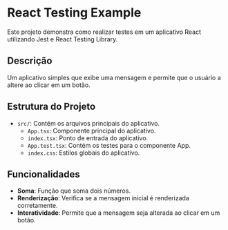 # React Testing Example
Este projeto demonstra como realizar testes em um aplicativo React utilizando Jest e React Testing Library.

## Descrição
Um aplicativo simples que exibe uma mensagem e permite que o usuário a altere ao clicar em um botão.

## Estrutura do Projeto
- `src/`: Contém os arquivos principais do aplicativo.
  - `App.tsx`: Componente principal do aplicativo.
  - `index.tsx`: Ponto de entrada do aplicativo.
  - `App.test.tsx`: Contém os testes para o componente App.
  - `index.css`: Estilos globais do aplicativo.

## Funcionalidades
- **Soma**: Função que soma dois números.
- **Renderização**: Verifica se a mensagem inicial é renderizada corretamente.
- **Interatividade**: Permite que a mensagem seja alterada ao clicar em um botão.


